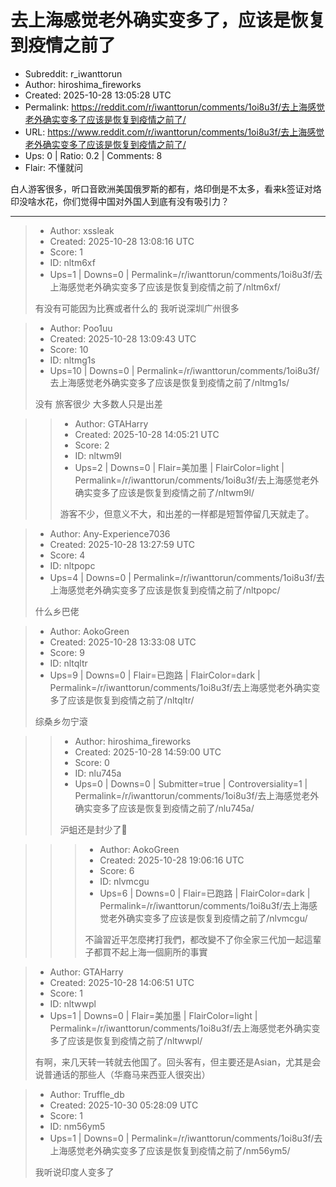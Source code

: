 # 去上海感觉老外确实变多了，应该是恢复到疫情之前了

- Subreddit: r_iwanttorun
- Author: hiroshima_fireworks
- Created: 2025-10-28 13:05:28 UTC
- Permalink: https://reddit.com/r/iwanttorun/comments/1oi8u3f/去上海感觉老外确实变多了应该是恢复到疫情之前了/
- URL: https://www.reddit.com/r/iwanttorun/comments/1oi8u3f/去上海感觉老外确实变多了应该是恢复到疫情之前了/
- Ups: 0 | Ratio: 0.2 | Comments: 8
- Flair: 不懂就问


白人游客很多，听口音欧洲美国俄罗斯的都有，烙印倒是不太多，看来k签证对烙印没啥水花，你们觉得中国对外国人到底有没有吸引力？


---

> - Author: xssleak
> - Created: 2025-10-28 13:08:16 UTC
> - Score: 1
> - ID: nltm6xf
> - Ups=1 | Downs=0 | Permalink=/r/iwanttorun/comments/1oi8u3f/去上海感觉老外确实变多了应该是恢复到疫情之前了/nltm6xf/
>
> 有没有可能因为比赛或者什么的 我听说深圳广州很多

> - Author: Poo1uu
> - Created: 2025-10-28 13:09:43 UTC
> - Score: 10
> - ID: nltmg1s
> - Ups=10 | Downs=0 | Permalink=/r/iwanttorun/comments/1oi8u3f/去上海感觉老外确实变多了应该是恢复到疫情之前了/nltmg1s/
>
> 没有 旅客很少 大多数人只是出差

>> - Author: GTAHarry
>> - Created: 2025-10-28 14:05:21 UTC
>> - Score: 2
>> - ID: nltwm9l
>> - Ups=2 | Downs=0 | Flair=美加墨 | FlairColor=light | Permalink=/r/iwanttorun/comments/1oi8u3f/去上海感觉老外确实变多了应该是恢复到疫情之前了/nltwm9l/
>>
>> 游客不少，但意义不大，和出差的一样都是短暂停留几天就走了。

> - Author: Any-Experience7036
> - Created: 2025-10-28 13:27:59 UTC
> - Score: 4
> - ID: nltpopc
> - Ups=4 | Downs=0 | Permalink=/r/iwanttorun/comments/1oi8u3f/去上海感觉老外确实变多了应该是恢复到疫情之前了/nltpopc/
>
> 什么乡巴佬

> - Author: AokoGreen
> - Created: 2025-10-28 13:33:08 UTC
> - Score: 9
> - ID: nltqltr
> - Ups=9 | Downs=0 | Flair=已跑路 | FlairColor=dark | Permalink=/r/iwanttorun/comments/1oi8u3f/去上海感觉老外确实变多了应该是恢复到疫情之前了/nltqltr/
>
> 综桑乡勿宁滾

>> - Author: hiroshima_fireworks
>> - Created: 2025-10-28 14:59:00 UTC
>> - Score: 0
>> - ID: nlu745a
>> - Ups=0 | Downs=0 | Submitter=true | Controversiality=1 | Permalink=/r/iwanttorun/comments/1oi8u3f/去上海感觉老外确实变多了应该是恢复到疫情之前了/nlu745a/
>>
>> 沪蛆还是封少了🥹

>>> - Author: AokoGreen
>>> - Created: 2025-10-28 19:06:16 UTC
>>> - Score: 6
>>> - ID: nlvmcgu
>>> - Ups=6 | Downs=0 | Flair=已跑路 | FlairColor=dark | Permalink=/r/iwanttorun/comments/1oi8u3f/去上海感觉老外确实变多了应该是恢复到疫情之前了/nlvmcgu/
>>>
>>> 不論習近平怎麼拷打我們，都改變不了你全家三代加一起這輩子都買不起上海一個廁所的事實

> - Author: GTAHarry
> - Created: 2025-10-28 14:06:51 UTC
> - Score: 1
> - ID: nltwwpl
> - Ups=1 | Downs=0 | Flair=美加墨 | FlairColor=light | Permalink=/r/iwanttorun/comments/1oi8u3f/去上海感觉老外确实变多了应该是恢复到疫情之前了/nltwwpl/
>
> 有啊，来几天转一转就去他国了。回头客有，但主要还是Asian，尤其是会说普通话的那些人（华裔马来西亚人很突出）

> - Author: Truffle_db
> - Created: 2025-10-30 05:28:09 UTC
> - Score: 1
> - ID: nm56ym5
> - Ups=1 | Downs=0 | Permalink=/r/iwanttorun/comments/1oi8u3f/去上海感觉老外确实变多了应该是恢复到疫情之前了/nm56ym5/
>
> 我听说印度人变多了
